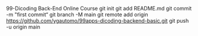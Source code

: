 99-Dicoding Back-End Online Course 
git init 
git add README.md 
git commit -m "first commit“ 
git branch -M main 
git remote add origin https://github.com/ygautomo/99apps-dicoding-backend-basic.git 
git push -u origin main

